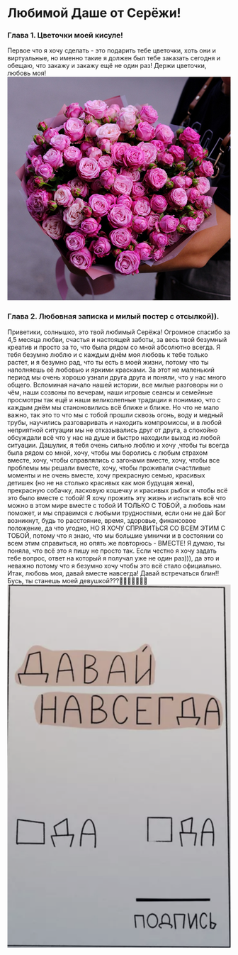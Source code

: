# Любимой Даше от Серёжи!
### Глава 1. Цветочки моей кисуле!
Первое что я хочу сделать - это подарить тебе цветочки, хоть они и виртуальные, но именно такие я должен был тебе заказать сегодня и обещаю, что закажу и закажу ещё не один раз! Держи цветочки, любовь моя!
![alt text](image.png)
### Глава 2. Любовная записка и милый постер с отсылкой)).
Приветики, солнышко, это твой любимый Серёжа! Огромное спасибо за 4,5 месяца любви, счастья и настоящей заботы, за весь твой безумный креатив и просто за то, что была рядом со мной абсолютно всегда. Я тебя безумно люблю и с каждым днём моя любовь к тебе только растет, и я безумно рад, что ты есть в моей жизни, потому что ты наполняешь её любовью и яркими красками. За этот не маленький период мы очень хорошо узнали друга друга и поняли, что у нас много общего. Вспоминая начало нашей истории, все милые разговоры ни о чём, наши созвоны по вечерам, наши игровые сеансы и семейные просмотры так ещё и наши великолепные традиции я понимаю, что с каждым днём мы станоновились всё ближе и ближе. Но что не мало важно, так это то что мы с тобой прошли сквозь огонь, воду и медный трубы, научились разговаривать и находить компромиссы, и в любой неприятной ситуации мы не отказывались друг от друга, а спокойно обсуждали всё что у нас на душе и быстро находили выход из любой ситуации. Дашулик, я тебя очень сильно люблю и хочу ,чтобы ты всегда была рядом со мной, хочу, чтобы мы боролись с любым страхом вместе, хочу, чтобы справлялись с загонами вместе, хочу, чтобы все проблемы мы решали вместе, хочу, чтобы проживали счастливые моменты и не очень вместе, хочу прекрасную семью, красивых детишек (но не на столько красивых как моя будущая жена), прекрасную собачку, ласковую кошечку и красивых рыбок и чтобы всё это было вместе с тобой! Я хочу прожить эту жизнь и испытать всё что можно в этом мире вместе с тобой И ТОЛЬКО С ТОБОЙ, а любовь нам поможет, и мы справимся с любыми трудностями, если они не дай Бог возникнут, будь то расстояние, время, здоровье, финансовое положение, да что угодно, НО Я ХОЧУ СПРАВИТЬСЯ СО ВСЕМ ЭТИМ С ТОБОЙ, потому что я знаю, что мы большие умнички и в состоянии со всем этим справиться, но опять же повторюсь - ВМЕСТЕ! Я думаю, ты поняла, что всё это я пишу не просто так. Если честно я хочу задать тебе вопрос, ответ на который я получал уже не один раз))), да это и неважно потому что я безумно хочу чтобы это всё стало официально. Итак, любовь моя, давай вместе навсегда! Давай встречаться блин!! Бусь, ты станешь моей девушкой???🥹💞🥹💞💞🥹💞
![alt text](image-1.png)
